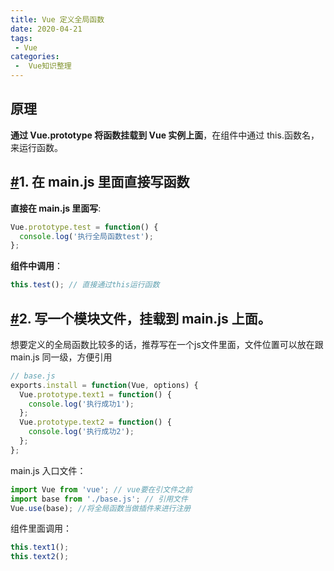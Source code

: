 ```yaml
---
title: Vue 定义全局函数
date: 2020-04-21
tags:
 - Vue
categories:
 -  Vue知识整理
---
```



## 原理

**通过 Vue.prototype 将函数挂载到 Vue 实例上面**，在组件中通过 this.函数名，来运行函数。

## [#](http://obkoro1.com/web_accumulate/accumulate/Vue/vue定义全局函数.html#_1-在-main-js-里面直接写函数)1. 在 main.js 里面直接写函数

**直接在 main.js 里面写**:

```js
Vue.prototype.test = function() {
  console.log('执行全局函数test');
};
```

**组件中调用**：

```js
this.test(); // 直接通过this运行函数
```

## [#](http://obkoro1.com/web_accumulate/accumulate/Vue/vue定义全局函数.html#_2-写一个模块文件，挂载到-main-js-上面。)2. 写一个模块文件，挂载到 main.js 上面。

想要定义的全局函数比较多的话，推荐写在一个js文件里面，文件位置可以放在跟 main.js 同一级，方便引用

```js
// base.js
exports.install = function(Vue, options) {
  Vue.prototype.text1 = function() {
    console.log('执行成功1');
  };
  Vue.prototype.text2 = function() {
    console.log('执行成功2');
  };
};
```

main.js 入口文件：

```js
import Vue from 'vue'; // vue要在引文件之前
import base from './base.js'; // 引用文件
Vue.use(base); //将全局函数当做插件来进行注册
```

组件里面调用：

```js
this.text1();
this.text2();
```